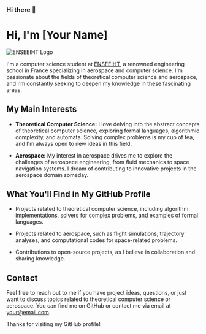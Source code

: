 ### Hi there 👋

# Hi, I'm [Your Name]

![ENSEEIHT Logo](https://www.bing.com/images/search?view=detailV2&ccid=BF8jkxKS&id=35FBB041DF63F476107F07E5E41BC99C29816BD3&thid=OIP.BF8jkxKSh9SXIrVakwXR1gAAAA&mediaurl=https%3a%2f%2fwww.yannfernandez.com%2fwp-content%2fuploads%2f2018%2f06%2flogo-enseeiht.png&cdnurl=https%3a%2f%2fth.bing.com%2fth%2fid%2fR.045f2393129287d49722b55a9305d1d6%3frik%3d02uBKZzJG%252bTlBw%26pid%3dImgRaw%26r%3d0&exph=210&expw=210&q=enseeiht+logo&simid=608024703749857348&FORM=IRPRST&ck=FD335EDAC5EFCB0333C5C177C4FE01CA&selectedIndex=5&qft=+filterui%3aphoto-transparent&ajaxhist=0&ajaxserp=0)

I'm a computer science student at [ENSEEIHT](https://www.enseeiht.fr/), a renowned engineering school in France specializing in aerospace and computer science. I'm passionate about the fields of theoretical computer science and aerospace, and I'm constantly seeking to deepen my knowledge in these fascinating areas.

## My Main Interests

- **Theoretical Computer Science:** I love delving into the abstract concepts of theoretical computer science, exploring formal languages, algorithmic complexity, and automata. Solving complex problems is my cup of tea, and I'm always open to new ideas in this field.

- **Aerospace:** My interest in aerospace drives me to explore the challenges of aerospace engineering, from fluid mechanics to space navigation systems. I dream of contributing to innovative projects in the aerospace domain someday.

## What You'll Find in My GitHub Profile

- Projects related to theoretical computer science, including algorithm implementations, solvers for complex problems, and examples of formal languages.

- Projects related to aerospace, such as flight simulations, trajectory analyses, and computational codes for space-related problems.

- Contributions to open-source projects, as I believe in collaboration and sharing knowledge.

## Contact

Feel free to reach out to me if you have project ideas, questions, or just want to discuss topics related to theoretical computer science or aerospace. You can find me on GitHub or contact me via email at [your@email.com](mailto:your@email.com).

Thanks for visiting my GitHub profile!



<!--
**VicVEVO/vicVEVO** is a ✨ _special_ ✨ repository because its `README.md` (this file) appears on your GitHub profile.

Here are some ideas to get you started:

- 🔭 I’m currently working on ...
- 🌱 I’m currently learning ...
- 👯 I’m looking to collaborate on ...
- 🤔 I’m looking for help with ...
- 💬 Ask me about ...
- 📫 How to reach me: ...
- 😄 Pronouns: ...
- ⚡ Fun fact: ...
-->

